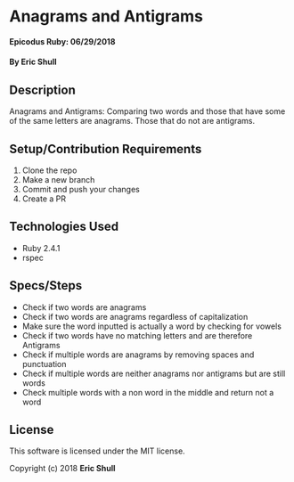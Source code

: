 # Anagrams and Antigrams

#### Epicodus Ruby: 06/29/2018

#### By Eric Shull

## Description

Anagrams and Antigrams: Comparing two words and those that have some of the same letters are anagrams. Those that do not are antigrams.

## Setup/Contribution Requirements

1. Clone the repo
1. Make a new branch
1. Commit and push your changes
1. Create a PR

## Technologies Used

* Ruby 2.4.1
* rspec

## Specs/Steps
* Check if two words are anagrams
* Check if two words are anagrams regardless of capitalization
* Make sure the word inputted is actually a word by checking for vowels
* Check if two words have no matching letters and are therefore Antigrams
* Check if multiple words are anagrams by removing spaces and punctuation
* Check if multiple words are neither anagrams nor antigrams but are still words
* Check multiple words with a non word in the middle and return not a word

## License

This software is licensed under the MIT license.

Copyright (c) 2018 **Eric Shull**
